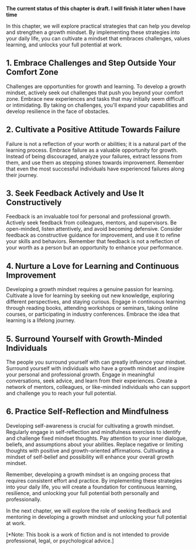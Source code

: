 **The current status of this chapter is draft. I will finish it later when I have time**

In this chapter, we will explore practical strategies that can help you develop and strengthen a growth mindset. By implementing these strategies into your daily life, you can cultivate a mindset that embraces challenges, values learning, and unlocks your full potential at work.

**1. Embrace Challenges and Step Outside Your Comfort Zone**
------------------------------------------------------------

Challenges are opportunities for growth and learning. To develop a growth mindset, actively seek out challenges that push you beyond your comfort zone. Embrace new experiences and tasks that may initially seem difficult or intimidating. By taking on challenges, you'll expand your capabilities and develop resilience in the face of obstacles.

**2. Cultivate a Positive Attitude Towards Failure**
----------------------------------------------------

Failure is not a reflection of your worth or abilities; it is a natural part of the learning process. Embrace failure as a valuable opportunity for growth. Instead of being discouraged, analyze your failures, extract lessons from them, and use them as stepping stones towards improvement. Remember that even the most successful individuals have experienced failures along their journey.

**3. Seek Feedback Actively and Use It Constructively**
-------------------------------------------------------

Feedback is an invaluable tool for personal and professional growth. Actively seek feedback from colleagues, mentors, and supervisors. Be open-minded, listen attentively, and avoid becoming defensive. Consider feedback as constructive guidance for improvement, and use it to refine your skills and behaviors. Remember that feedback is not a reflection of your worth as a person but an opportunity to enhance your performance.

**4. Nurture a Love for Learning and Continuous Improvement**
-------------------------------------------------------------

Developing a growth mindset requires a genuine passion for learning. Cultivate a love for learning by seeking out new knowledge, exploring different perspectives, and staying curious. Engage in continuous learning through reading books, attending workshops or seminars, taking online courses, or participating in industry conferences. Embrace the idea that learning is a lifelong journey.

**5. Surround Yourself with Growth-Minded Individuals**
-------------------------------------------------------

The people you surround yourself with can greatly influence your mindset. Surround yourself with individuals who have a growth mindset and inspire your personal and professional growth. Engage in meaningful conversations, seek advice, and learn from their experiences. Create a network of mentors, colleagues, or like-minded individuals who can support and challenge you to reach your full potential.

**6. Practice Self-Reflection and Mindfulness**
-----------------------------------------------

Developing self-awareness is crucial for cultivating a growth mindset. Regularly engage in self-reflection and mindfulness exercises to identify and challenge fixed mindset thoughts. Pay attention to your inner dialogue, beliefs, and assumptions about your abilities. Replace negative or limiting thoughts with positive and growth-oriented affirmations. Cultivating a mindset of self-belief and possibility will enhance your overall growth mindset.

Remember, developing a growth mindset is an ongoing process that requires consistent effort and practice. By implementing these strategies into your daily life, you will create a foundation for continuous learning, resilience, and unlocking your full potential both personally and professionally.

In the next chapter, we will explore the role of seeking feedback and mentoring in developing a growth mindset and unlocking your full potential at work.

\[\*Note: This book is a work of fiction and is not intended to provide professional, legal, or psychological advice.\]
